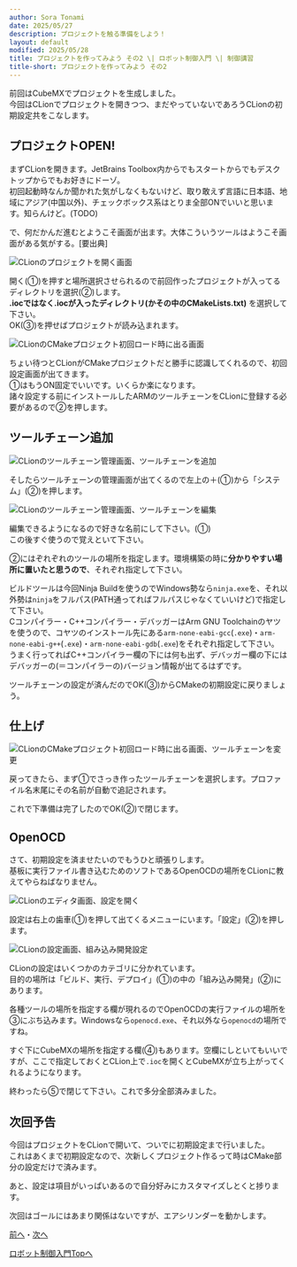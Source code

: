 ```yaml
---
author: Sora Tonami
date: 2025/05/27
description: プロジェクトを触る準備をしよう！
layout: default
modified: 2025/05/28
title: プロジェクトを作ってみよう その2 \| ロボット制御入門 \| 制御講習
title-short: プロジェクトを作ってみよう その2
---
```


前回はCubeMXでプロジェクトを生成しました。\
今回はCLionでプロジェクトを開きつつ、まだやっていないであろうCLionの初期設定共をこなします。

## プロジェクトOPEN!

まずCLionを開きます。JetBrains Toolbox内からでもスタートからでもデスクトップからでもお好きにドーゾ。\
初回起動時なんか聞かれた気がしなくもないけど、取り敢えず言語に日本語、地域にアジア(中国以外)、チェックボックス系はとりま全部ONでいいと思います。知らんけど。(TODO)

で、何だかんだ進むとようこそ画面が出ます。大体こういうツールはようこそ画面がある気がする。[要出典]

![CLionのプロジェクトを開く画面]

開く(①)を押すと場所選択させられるので前回作ったプロジェクトが入ってるディレクトリを選択(②)します。\
**.iocではなく.iocが入ったディレクトリ(かその中のCMakeLists.txt)** を選択して下さい。\
OK(③)を押せばプロジェクトが読み込まれます。

![CLionのCMakeプロジェクト初回ロード時に出る画面]

ちょい待つとCLionがCMakeプロジェクトだと勝手に認識してくれるので、初回設定画面が出てきます。\
①はもうON固定でいいです。いくらか楽になります。\
諸々設定する前にインストールしたARMのツールチェーンをCLionに登録する必要があるので②を押します。

## ツールチェーン追加

![CLionのツールチェーン管理画面、ツールチェーンを追加]

そしたらツールチェーンの管理画面が出てくるので左上の＋(①)から「システム」(②)を押します。

![CLionのツールチェーン管理画面、ツールチェーンを編集]

編集できるようになるので好きな名前にして下さい。(①)\
この後すぐ使うので覚えといて下さい。

②にはぞれぞれのツールの場所を指定します。環境構築の時に**分かりやすい場所に置いたと思うので**、それぞれ指定して下さい。

ビルドツールは今回Ninja
Buildを使うのでWindows勢なら`ninja.exe`を、それ以外勢は`ninja`をフルパス(PATH通ってればフルパスじゃなくていいけど)で指定して下さい。\
Cコンパイラー・C++コンパイラー・デバッガーはArm GNU
Toolchainのヤツを使うので、コヤツのインストール先にある`arm-none-eabi-gcc`(`.exe`)・`arm-none-eabi-g++`(`.exe`)・`arm-none-eabi-gdb`(`.exe`)をそれぞれ指定して下さい。\
うまく行ってればC++コンパイラー欄の下には何も出ず、デバッガー欄の下にはデバッガーの(＝コンパイラーの)バージョン情報が出てるはずです。

ツールチェーンの設定が済んだのでOK(③)からCMakeの初期設定に戻りましょう。

## 仕上げ

![CLionのCMakeプロジェクト初回ロード時に出る画面、ツールチェーンを変更]

戻ってきたら、まず①でさっき作ったツールチェーンを選択します。プロファイル名末尾にその名前が自動で追記されます。

これで下準備は完了したのでOK(②)で閉じます。

## OpenOCD

さて、初期設定を済ませたいのでもうひと頑張りします。\
基板に実行ファイル書き込むためのソフトであるOpenOCDの場所をCLionに教えてやらねばなりません。

![CLionのエディタ画面、設定を開く]

設定は右上の歯車(①)を押して出てくるメニューにいます。「設定」(②)を押します。

![CLionの設定画面、組み込み開発設定]

CLionの設定はいくつかのカテゴリに分かれています。\
目的の場所は「ビルド、実行、デプロイ」(①)の中の「組み込み開発」(②)にあります。

各種ツールの場所を指定する欄が現れるのでOpenOCDの実行ファイルの場所を③にぶち込みます。Windowsなら`openocd.exe`、それ以外なら`openocd`の場所ですね。

すぐ下にCubeMXの場所を指定する欄(④)もあります。空欄にしといてもいいですが、ここで指定しておくとCLion上で`.ioc`を開くとCubeMXが立ち上がってくれるようになります。

終わったら⑤で閉じて下さい。これで多分全部済みました。

## 次回予告

今回はプロジェクトをCLionで開いて、ついでに初期設定まで行いました。\
これはあくまで初期設定なので、次新しくプロジェクト作るって時はCMake部分の設定だけで済みます。

あと、設定は項目がいっぱいあるので自分好みにカスタマイズしとくと捗ります。

次回はゴールにはあまり関係はないですが、エアシリンダーを動かします。

[前へ](3)・[次へ](5)

[ロボット制御入門Topへ](..#%E3%83%AD%E3%83%9C%E3%83%83%E3%83%88%E5%88%B6%E5%BE%A1%E5%85%A5%E9%96%80)

[clionのcmakeプロジェクト初回ロード時に出る画面]: /assets/lessons/program/project-open-2.png
[clionのcmakeプロジェクト初回ロード時に出る画面、ツールチェーンを変更]: /assets/lessons/program/project-open-5.png
[clionのエディタ画面、設定を開く]: /assets/lessons/program/project-open-6.png
[clionのツールチェーン管理画面、ツールチェーンを編集]: /assets/lessons/program/project-open-4.png
[clionのツールチェーン管理画面、ツールチェーンを追加]: /assets/lessons/program/project-open-3.png
[clionのプロジェクトを開く画面]: /assets/lessons/program/project-open-1.png
[clionの設定画面、組み込み開発設定]: /assets/lessons/program/project-open-7.png
